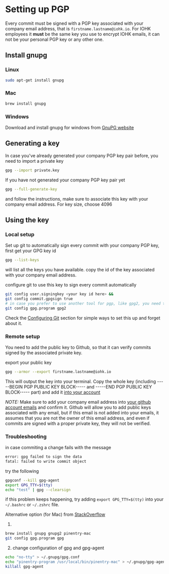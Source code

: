 # Setting up PGP

Every commit must be signed with a PGP key associated with your company email address, that is `firstname.lastname@iohk.io`. For IOHK employees it **must** be the same key you use to encrypt IOHK emails, it can not be your personal PGP key or any other one. 

## Install gnupg

### Linux
```bash
sudo apt-get install gnupg
```
### Mac
```bash
brew install gnupg
```
### Windows
Download and install gnupg for windows from [GnuPG website](https://gnupg.org/download/index.html)

## Generating a key

In case you've already generated your company PGP key pair before, you need to import a private key
```bash
gpg --import private.key
```
If you have not generated your company PGP key pair yet
```bash
gpg --full-generate-key
```
 and follow the instructions, make sure to associate this key with your company email address. For key size, choose 4096

## Using the key

### Local setup
Set up git to automatically sign every commit with your company PGP key, first get your GPG key id
```bash
gpg --list-keys
```
will list all the keys you have available. copy the id of the key associated with your company email address.

configure git to use this key to sign every commit automatically
```bash
git config user.signingkey <your key id here> && 
git config commit.gpgsign true
# in case you prefer to use another tool for pgp, like gpg2, you need to specify it here, otherwise ignore it.
git config gpg.program gpg2
```
Check the [Configuring Git](#Configuring-Git) section for simple ways to set this up and forget about it.

### Remote setup

You need to add the public key to Github, so that it can verify commits signed by the associated private key.

export your public key
```bash
gpg --armor --export firstname.lastname@iohk.io
```
This will output the key into your terminal. Copy the whole key (including -----BEGIN PGP PUBLIC KEY BLOCK----- and -----END PGP PUBLIC KEY BLOCK----- part) and add it [into your account](https://github.com/settings/keys)

*NOTE:* Make sure to add your company email address into [your github account emails](https://github.com/settings/emails) and confirm it. Github will allow you to add public keys associated with any email, but if this email is not added into your emails, it assumes that you are not the owner of this email address, and even if commits are signed with a proper private key, they will not be verified.

### Troubleshooting
in case commiting a change fails with the message
```bash
error: gpg failed to sign the data
fatal: failed to write commit object
```
try the following
```bash
gpgconf --kill gpg-agent
export GPG_TTY=$(tty)
echo "test" | gpg --clearsign
```
if this problem keeps happening, try adding `export GPG_TTY=$(tty)` into your `~/.bashrc` or `~/.zshrc` file.

Alternative option (for Mac) from [StackOverflow](https://stackoverflow.com/questions/39494631/gpg-failed-to-sign-the-data-fatal-failed-to-write-commit-object-git-2-10-0)

1. 
```bash
brew install gnupg gnupg2 pinentry-mac
git config gpg.program gpg
```   
2. change configuration of gpg and gpg-agent 
```bash
echo "no-tty" > ~/.gnupg/gpg.conf 
echo "pinentry-program /usr/local/bin/pinentry-mac" > ~/.gnupg/gpg-agent.conf
killall gpg-agent
```